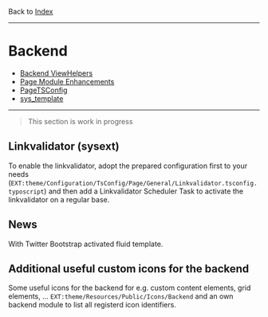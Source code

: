 Back to [Index](../Index.md)

---

# Backend

- [Backend ViewHelpers](BackendViewHelpers.md)
- [Page Module Enhancements](PageModuleEnhancements.md)
- [PageTSConfig](PageTSConfig.md)
- [sys_template](SysTemplate.md)

---

> This section is work in progress

## Linkvalidator (sysext)

To enable the linkvalidator, adopt the prepared configuration first to your needs (`EXT:theme/Configuration/TsConfig/Page/General/Linkvalidator.tsconfig.typoscript`)
and then add a Linkvalidator Scheduler Task to activate the linkvalidator on a regular base.

## News

With Twitter Bootstrap activated fluid template.


## Additional useful custom icons for the backend

Some useful icons for the backend for e.g. custom content elements, grid elements, ... `EXT:theme/Resources/Public/Icons/Backend` and an own backend module to list all registerd icon identifiers.
